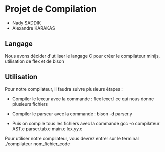 # Projet de Compilation 

- Nady SADDIK
- Alexandre KARAKAS

## Langage

Nous avons décider d'utiliser le langage C pour créer le compilateur minijs, utilisation de flex et de bison

## Utilisation 

Pour notre compilateur, il faudra suivre plusieurs étapes : 
- Compiler le lexeur avec la commande :  flex lexer.l ce qui nous donne plusieurs fichiers

- Compiler le parseur avec la commande : bison -d parser.y

- Puis on compile tous les fichiers avec la commande gcc -o compilateur AST.c parser.tab.c main.c lex.yy.c

Pour utiliser notre compilateur, vous devrez entrer sur le terminal ./compilateur nom_fichier_code
